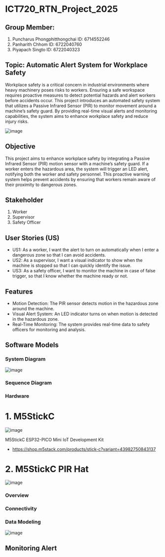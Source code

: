 # ICT720_RTN_Project_2025

## Group Member:                           
1. Puncharus Phongphitthongchai         ID: 6714552246
2. Panharith Chhom                      ID: 6722040760
3. Piyapach Singto                      ID: 6722040323

## Topic: Automatic Alert System for Workplace Safety  
Workplace safety is a critical concern in industrial environments where heavy machinery poses risks to workers. Ensuring a safe workspace requires proactive measures to detect potential hazards and alert workers before accidents occur. This project introduces an automated safety system that utilizes a Passive Infrared Sensor (PIR) to monitor movement around a machine’s safety guard. By providing real-time visual alerts and monitoring capabilities, the system aims to enhance workplace safety and reduce injury risks.

![image](https://github.com/user-attachments/assets/1444af24-c048-4244-a92a-c2dabd568507)



## Objective
This project aims to enhance workplace safety by integrating a Passive Infrared Sensor (PIR) motion sensor with a machine’s safety guard. If a worker enters the hazardous area, the system will trigger an LED alert, notifying both the worker and safety personnel. This proactive warning system helps prevent accidents by ensuring that workers remain aware of their proximity to dangerous zones. 

## Stakeholder
1. Worker
2. Supervisor
3. Safety Officer 
   
## User Stories (US)
- US1: As a worker, I want the alert to turn on automatically when I enter a dangerous zone so that I can avoid accidents.
- US2: As a supervisor, I want a visual indicator to show when the machine is stopped so that I can quickly identify the issue.
- US3: As a safety officer, I want to monitor the machine in case of false trigger, so that I know whether the machine ready or not.

## Features
- Motion Detection: The PIR sensor detects motion in the hazardous zone around the machine.
- Visual Alert System: An LED indicator turns on when motion is detected in the hazardous zone.
- Real-Time Monitoring: The system provides real-time data to safety officers for monitoring and analysis.

## Software Models

### System Diagram 
![image](https://github.com/user-attachments/assets/0c9c5bcb-96dd-4ca3-88c7-c4d724aba9e6)

### Sequence Diagram

### Hardware

# 1. M5StickC
![image](https://github.com/user-attachments/assets/7f0985f2-6643-460d-b90f-8aaab5665339)

M5StickC ESP32-PICO Mini IoT Development Kit
  - https://shop.m5stack.com/products/stick-c?variant=43982750843137
    
# 2. M5StickC PIR Hat
![image](https://github.com/user-attachments/assets/5fd6d676-ee6e-4539-bf4b-e3fe0b94dc2f)

### Overview

### Connectivity

### Data Modeling
![image](https://github.com/user-attachments/assets/fefe4e16-a9e2-462b-9caf-dbe8ebac99f6)




## Monitoring Alert




